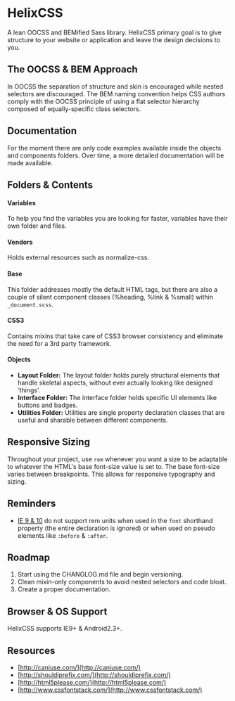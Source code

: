 
# HelixCSS

A lean OOCSS and BEMified Sass library. HelixCSS primary goal is to give structure to your website
or application and leave the design decisions to you.

## The OOCSS & BEM Approach

In OOCSS the separation of structure and skin is encouraged while nested selectors are discouraged.
The BEM naming convention helps CSS authors comply with the OOCSS principle of using a flat selector
hierarchy composed of equally-specific class selectors.

## Documentation

For the moment there are only code examples available inside the objects and components folders.
Over time, a more detailed documentation will be made available.

## Folders & Contents

#### Variables

To help you find the variables you are looking for faster, variables have their own folder and files.

#### Vendors

Holds external resources such as normalize-css.

#### Base

This folder addresses mostly the default HTML tags, but there are also a couple of silent component
classes (%heading, %link & %small) within `_document.scss`.

#### CSS3

Contains mixins that take care of CSS3 browser consistency and eliminate the need for a 3rd party
framework.

#### Objects

- **Layout Folder:** The layout folder holds purely structural elements that handle skeletal aspects,
without ever actually looking like designed ‘things’.
- **Interface Folder:** The interface folder holds specific UI elements like buttons and badges.
- **Utilities Folder:** Utilities are single property declaration classes that are useful and sharable
between different components.

## Responsive Sizing

Throughout your project, use `rem` whenever you want a size to be adaptable to whatever the HTML's
base font-size value is set to. The base font-size varies between breakpoints. This allows for
responsive typography and sizing.

## Reminders

- [IE 9 & 10](http://caniuse.com/#search=rem) do not support rem units when used in the `font`
  shorthand property (the entire declaration is ignored) or when used on pseudo elements like
  `:before` & `:after`.

## Roadmap

1. Start using the CHANGLOG.md file and begin versioning.
2. Clean mixin-only components to avoid nested selectors and code bloat.
3. Create a proper documentation.

## Browser & OS Support

HelixCSS supports IE9+ & Android2.3+.

## Resources

- [http://caniuse.com/](http://caniuse.com/)
- [http://shouldiprefix.com/](http://shouldiprefix.com/)
- [http://html5please.com/](http://html5please.com/)
- [http://www.cssfontstack.com/](http://www.cssfontstack.com/)
